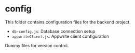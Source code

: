 # config

This folder contains configuration files for the backend project.

- `db-config.js`: Database connection setup
- `appwriteClient.js`: Appwrite client configuration

Dummy files for version control.
